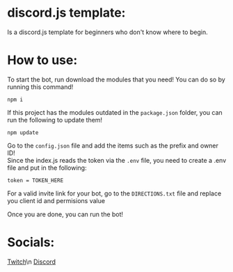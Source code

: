 # discord.js template:
Is a discord.js template for beginners who don't know where to begin.

# How to use:
  To start the bot, run download the modules that you need! You can do so by running this command!    
  ```
  npm i
  ```
  If this project has the modules outdated in the `package.json` folder, you can run the following to update them!
  ```
  npm update
  ```
  Go to the `config.json` file and add the items such as the prefix and owner ID!     
  Since the index.js reads the token via the `.env` file, you need to create a .env file and put in the following:
  ```
  token = TOKEN_HERE
  ```
  For a valid invite link for your bot, go to the `DIRECTIONS.txt` file and replace you client id and permisions value
  
  Once you are done, you can run the bot!
  
# Socials:
  [Twitch][twitch]\n
  [Discord][discord]

[discord]: https://discord.gg/24CDPUFgSE
[twitch]: https://www.twitch.tv/javiers_code
